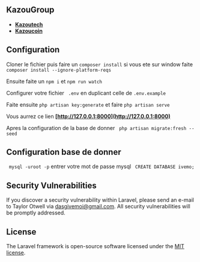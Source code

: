 ## KazouGroup 

- **[Kazoutech](http://kazoutech.com)**
- **[Kazoucoin](http://kazoucoin.com)**
## Configuration

Cloner le fichier puis faire un ``` composer install ``` si vous ete sur window faite ``` composer install --ignore-platform-reqs ```

Ensuite faite un ``` npm i ``` et ``` npm run watch ```

Configurer votre fichier ``` .env``` en duplicant celle de ``` .env.example ```

Faite ensuite  ``` php artisan key:generate ``` et faire  ``` php artisan serve ```

Vous aurrez ce lien **[http://127.0.0.1:8000](http://127.0.0.1:8000)** 

Apres la configuration de la base de donner  ``` php artisan migrate:fresh --seed```

## Configuration base de donner

``` mysql -uroot -p``` entrer votre mot de passe mysql ``` CREATE DATABASE ivemo;```

## Security Vulnerabilities

If you discover a security vulnerability within Laravel, please send an e-mail to Taylor Otwell via [dasgivemoi@gmail.com](mailto:taylor@laravel.com). All security vulnerabilities will be promptly addressed.

## License

The Laravel framework is open-source software licensed under the [MIT license](https://opensource.org/licenses/MIT).
